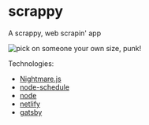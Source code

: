 # scrappy
A scrappy, web scrapin' app

![pick on someone your own size, punk!](https://pbs.twimg.com/profile_images/704316389050417154/4q7pSdQB_400x400.jpg)

Technologies: 
  * [Nightmare.js](https://www.nightmarejs.org)
  * [node-schedule](https://www.github.com/node-schedule)
  * [node](https://www.nodejs.org)
  * [netlify](https://www.netlify.com)
  * [gatsby](https://www.gatsbyjs.org)
